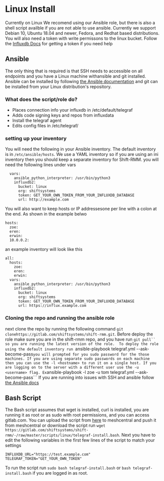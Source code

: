 # Linux Install
Currently on Linux We recomend using our Ansible role, but there is also a shell script availble if you are not able to use ansible.
Currently we support Debian 10, Ubuntu 18.04 and newer, Fedora, and Redhat based distributions.
You will also need a token with write permissons to the linux bucket.
Follow the [Influxdb Docs](https://docs.influxdata.com/influxdb/cloud/security/tokens/create-token/) for getting a token if you need help

## Ansible
The only thing that is required is that SSH needs to accessible on all endpoints and you have a Linux machine withansible and git installed. 
Ansible can be installed by following [the Ansible documentation](https://docs.ansible.com/ansible/latest/installation_guide/intro_installation.html#installing-ansible-on-specific-operating-systems) and git can be installed from your Linux distribution's repository.

### What does the script/role do? 
* Places connection info your influxdb in /etc/default/telegraf
* Adds code signing keys and repos from influxdata
* Install the telegraf agent
* Edits config files in /etc/telegraf/

### setting up your inventory 
You will need the following in your Ansible inventory. The default inventory is in ```/etc/ansible/hosts```. 
We use a YAML inventory so if you are using an ini inventory then you should keep a separate inventory for Shift-RMM. 
you will need the following lines under vars
```
  vars:
    ansible_python_interpreter: /usr/bin/python3
    influxdb2:
      bucket: linux
      org: shiftsystems
      token: GET_YOUR_OWN_TOKEN_FROM_YOUR_INFLUXDB_DATABASE
      url: http://example.com

```

You will also want to keep hosts or IP addressesone per line with a colon at the end. As shown in the example belwo

```
hosts:
  zoe:
  eren:
  erwin:
  10.0.0.2:
```
an example inventory will look like this 

```
all:
  hosts:
    zoe:
    eren:
    erwin:
  vars:
    ansible_python_interpreter: /usr/bin/python3
    influxdb2:
      bucket: linux
      org: shiftsystems
      token: GET_YOUR_OWN_TOKEN_FROM_YOUR_INFLUXDB_DATABASE
      url: https://influx.example.com

```
### Cloning the repo and running the ansible role
next clone the repo by running the following command ``` git clonehttps://gitlab.com/shiftsystems/shift-rmm.git ```.
Before deploy the role make sure you are in the shift-rmm repo, and you have run ```git pull`` so you are running the latest version of the role. 
To deploy the role using the default inventory run ```ansible-playbook telegraf.yml --ask-become-pass``` you will prompted for you sudo password for the those machines.
If you are using separate sudo passwords on each machine then you can use the -l <hostname> to run it on a single host. If you are logging on to the server with a different user use the -u <username> flag. Ex ```ansible-playbook -l zoe -u tom telegraf.yml --ask-become-pass```
If you are running into issues with SSH and ansible follow [the Ansible docs](https://docs.ansible.com/ansible/latest/user_guide/connection_details.html)

## Bash Script
The Bash script assumes that wget is installed, curl is installed, you are running it as root or as sudo with root permissions, and you can access gitlab.com. You can upload the script from [here](https://gitlab.com/shiftsystems/shift-rmm/-/raw/master/scripts/linux/telegraf-install.bash) to meshcentral and push it from meshcentral or download the script run ```wget https://gitlab.com/shiftsystems/shift-rmm/-/raw/master/scripts/linux/telegraf-install.bash```. Next you have to edit the following variables in the first few lines of the script to match your settings
```
INFLUXDB_URL="https://test.example.com"
TELEGRAF_TOKEN="GET_YOUR_OWN_TOKEN"
```
To run the script run ```sudo bash telegraf-install.bash``` or ```bash telegraf-install.bash``` if you are logged in as root.
